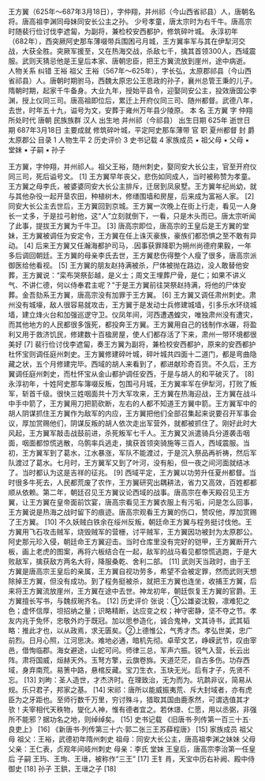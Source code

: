 王方翼（625年～687年3月18日），字仲翔，并州祁（今山西省祁县）人，唐朝名将。唐高祖李渊同母妹同安长公主之孙。
少号孝童，唐太宗时为右千牛。唐高宗时随裴行俭讨伐李遮匐，为副将，兼检校安西都护，修筑碎叶城。
永淳初年（682年），西突厥阿史那车薄啜带兵围困弓月城，王方翼率军与其在伊犁河交战，大获全胜。突厥军援至，又在热海交战，杀敌七千，擒其首领300人，西域震服。武则天猜忌他是王皇后本家、唐朝忠臣，把王方翼流放到崖州，途中病逝。
人物关系
纠错
王裕
祖父
王裕（567年～625年），字长弘，太原郡祁县（今山西省祁县）人。唐朝时期驸马，西魏太原忠公王思政的孙子，襄州总管王秉的儿子。隋朝时期，起家千牛备身。大业九年，授始平县令，迎娶同安公主，投效唐国公李渊，授上仪同三司。唐高祖即位后，累迁上开府仪同三司、随州都督。武德八年，去世，时年五十九，谥号为文，安葬于雍州万年县少陵原。
本    名 王方翼 字 仲翔 所处时代 唐朝 民族族群 汉人 出生地 并州祁（今祁县） 出生日期 625年 逝世日期 687年3月18日 主要成就 修筑碎叶城，平定阿史那车薄带 官    职 夏州都督 封    爵 太原郡公
目录
1 人物生平
2 历史评价
3 史书记载
4 家族成员
▪ 祖父母
▪ 父母
▪ 堂妹
▪ 子嗣
▪ 孙子

王方翼，字仲翔，并州祁人。祖父王裕，随州刺史，娶同安大长公主，官至开府仪同三司，死后谥号文。 [1] 
王方翼早年丧父，悲伤如同成人，当时被称赞为孝童。王方翼之母李氏，被婆婆同安大长公主排斥，迁居到凤泉墅。王方翼年纪尚幼，就与其他杂役一起开垦农田，种植树木，修缮围墙和房屋，后来成为富裕人家。 [2] 
同安大长公主去世后，王方翼回到京城。王方翼一次晚上在街上行走，看见一人身长一丈多，于是拉弓射他，这“人”立刻就倒下，一看，只是木头而已。唐太宗听闻了此事，提拔王方翼为千牛卫。 [3] 
唐高宗即位，唐高宗的王皇后是王方翼的堂妹，王方翼被调任为安定令，王方翼在任上诛灭豪族，豪族们都恐惧之至不敢有异动。 [4]  后来王方翼又任瀚海都护司马，.因事获罪降职为朔州尚德府果毅，一年多后调回朝廷。王方翼的母亲李氏去世，王方翼悲伤得整个人瘦了很多，唐高宗派御医给他看视。 [5] 
王方翼的朋友赵持满被杀，尸体被抛在路边，没人敢替他安葬，王方翼说：“栾布哭祭彭越，是义士；周文王埋葬尸骨，是仁；如果不讲义气、不讲仁德，何以侍奉君主呢？”于是王方翼前往哭祭赵持满，将他的尸体安葬。金吾劾系王方翼，唐高宗没有加罪于王方翼。 [6] 
王方翼又调任肃州刺史。肃州没有城壕，敌人很容易就攻击，王方翼于是发动士兵修建城墙，引多乐水环绕城墙，建立烽火台和加强巡逻守卫。仪凤年间，河西遭遇蝗灾，唯独肃州没有遭灾，而其他地方的人民都很多饿死，都投奔王方翼。王方翼用自己的钱制作水碾，将盈利又用于救济饥民，修建数十百楹房屋，使人们都存活了下来，肃州一带环境都很美好 [7] 
裴行俭讨伐李遮匐，奏王方翼为副将，兼检校安西都护，原来的安西都护杜怀宝则调任庭州刺史。王方翼修建碎叶城，碎叶城共四面十二道门，都是弯曲隐藏之状，五个月修建完毕。西域的胡人来看到了，都进献珍奇百货。不久后，王方翼调任庭州刺史，而杜怀宝从金山都护调任安西，于是与胡人的和平破灭了。 [8] 
永淳初年，十姓阿史那车簿啜反叛，包围弓月城，王方翼率军在伊犁河，打败了叛军，斩首千级。很快三姓咽面共十万大军攻来，王方翼在热海迎战，王方翼在战斗中手中箭了，王方翼用刀把箭砍断，左右的人都不知道王方翼中箭。王方翼军中的胡人阴谋抓住王方翼作为敌军的内应，王方翼把他们全部召集起来说要召开军事会议，厚加赏赐他们，阴谋反叛的胡人依次走出军营外，就都被抓住了。刚好此时大风起，王方翼军敲击战鼓前进，杀死叛军七千人。王方翼又派遣骑兵分道袭击咽面，咽面都惊慌逃散，乌鹘率兵逃走，擒获首领突骑施等三百人，西域震服。当初，王方翼军到了葛水，江水暴涨，军队不能渡过，于是沉入祭品再祈祷，然后军队渡过了葛水。七月时，王方翼军又到了叶河，没有船，但一夜之间河面就结冰了。当时都认为这是吉祥的征兆。 [9] 
西域平定，王方翼以功劳升任夏州都督。当时很多牛死去，人民都荒废了农作，王方翼研究出耦耕法，省力又高效，百姓都都顺从依赖。第二年，朝廷召见王方翼议论西域的战事。唐高宗在奉天殿召见王方翼，让王方翼在皇帝面前饮宴，唐高宗看见王方翼衣服上有污垢，问是怎么回事，王方翼说是热海之战时留下的痕迹。唐高宗观看王方翼的伤口，赞叹他，厚加赏赐了王方翼。 [10] 
不久妖贼白铁余在绥州反叛，朝廷命王方翼与程务挺讨伐他。王方翼用飞石攻击贼军，烧毁贼军的营栅，讨平贼军，王方翼因功被封为太原郡公。阿史那元珍入侵，朝廷命王方翼迎击。当时仓库里没有完好的铠甲，王方翼断开六板，画上老虎的图案，再将六板结合在一起，敌军的战马看见都惊慌逃跑，于是大败敌军，擒获敌方两名大将，降服桑乾、舍利二部。 [11] 
武则天当政时，由于王方翼是唐高宗王皇后的亲属，王方翼自视功劳多，希望不会被定罪，然而武则天想除掉王方翼，但没有成功。到了程务挺被杀，就把王方翼也连坐，收捕王方翼，后来将王方翼流放崖州，王方翼在途中去世。神龙初年，朝廷恢复王方翼的官爵。王方翼擅长写书，与魏叔琬齐名。 [12] 
历史评价
张说：①公雄姿沈毅，凛难犯之色；虚怀信厚，坦招纳之量；识略精断，达应变之权；神守密静，坚不夺之节。孝友内兆于免怀，忠敬外灼于既冠。加以思参造化，诚合鬼神，文其诗书，武其韬略：推此才也，以从政焉，求无匮矣。②上德惟公，气秀才杰。孝弘世美，忠广前烈。日月心照，江河思决。难地必通，暗机先彻。卓荦文艺，峥嵘武节，叹由宰邑，借恂临郡。海女避途，山蛇可问。师律三总，军声六振。锐气入营，长云出阵。肃将国威，烜赫天外。玉弩方擎，云旗卷旆。天道茫茫，自古多伤。功存西域，身弃南荒。易箦中路，悬棺反藏。宝刀生衣，玉玦无光。后有才子，先贤不忘。 [13] 
刘昫：圣人造世，才杰济时。在理致治，无为而为。坑鹔非议，简易从规。乐只君子，邦家之基。 [14] 
宋祁：唐所以能威振夷荒、斥大封域者，亦有虎臣为之牙距也。至师行数千万里，穷讨殊斗，猎取其国由鹿豕然，可谓选值其才欤！夫宰相代天秩物，燮化人神，惟有德者宜之。若休璟、仁愿，用以丞弼，非强所不能邪？据功名之地，则绰绰矣。 [15] 
史书记载
《旧唐书·列传第一百三十五·良吏上》 [16] 
《新唐书·列传第三十六·郭二张三王苏薛程唐》 [15] 
家族成员
祖父母
祖父：王裕，武德初年隋州刺史
祖母：同安大长公主，唐高祖李渊之妹妹
父母
父亲：王仁表，贞观年间岐州刺史
母亲：李氏
堂妹
王皇后，唐高宗李治第一任皇后
子嗣
王玙、王珣、王瑨，被称作“三王” [17] 
王钅肙，天宝中历右补阙、殿中侍御史 [18] 
孙子
王鉷，王瑨之子 [18] 